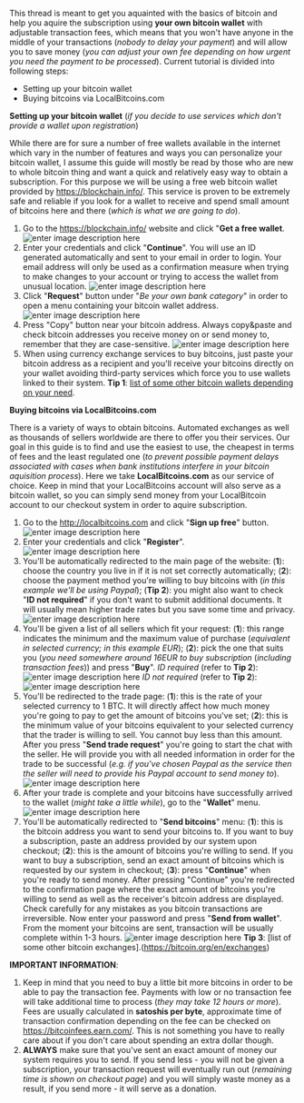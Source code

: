 This thread is meant to get you aquainted with the basics of bitcoin and help you aquire the subscription using **your own bitcoin wallet** with adjustable transaction fees, which means that you won't have anyone in the middle of your transactions (*nobody to delay your payment*) and will allow you to save money (*you can adjust your own fee depending on how urgent you need the payment to be processed*). 
Current tutorial is divided into following steps:

- Setting up your bitcoin wallet 
- Buying bitcoins via LocalBitcoins.com

**Setting up your bitcoin wallet** (*if you decide to use services which don't provide a wallet upon registration*)

While there are for sure a number of free wallets available in the internet which vary in the number of features and ways you can personalize your bitcoin wallet, I assume this guide will mostly be read by those who are new to whole bitcoin thing and want a quick and relatively easy way to obtain a subscription. For this purpose we will be using a free web bitcoin wallet provided by https://blockchain.info/. This service is proven to be extremely safe and reliable if you look for a wallet to receive and spend small amount of bitcoins here and there (*which is what we are going to do*).
1. Go to the https://blockchain.info/ website and click "**Get a free wallet**.
![enter image description here](https://s.put.re/RmGnFSB.jpg)
2. Enter your credentials and click "**Continue**". You will use an ID generated automatically and sent to your email in order to login. Your email address will only be used as a confirmation measure when trying to make changes to your account or trying to access the wallet from unusual location.
![enter image description here](https://s.put.re/erwpqvZ.jpg)
3. Click "**Request**" button under "*Be your own bank category*" in order to open a menu containing your bitcoin wallet address. 
![enter image description here](https://s.put.re/sffUUoE.jpg)
4. Press "Copy" button near your bitcoin address. Always copy&paste and check bitcoin addresses you receive money on or send money to, remember that they are case-sensitive.
 ![enter image description here](https://s.put.re/6ChcSFq.jpg)
 5. When using currency exchange services to buy bitcoins, just paste your bitcoin address as a recipient and you'll receive your bitcoins directly on your wallet avoiding third-party services which force you to use wallets linked to their system.
**Tip 1**: [list of some other bitcoin wallets depending on your need](https://bitcoin.org/en/choose-your-wallet).

**Buying bitcoins via LocalBitcoins.com**

There is a variety of ways to obtain bitcoins. Automated exchanges as well as thousands of sellers worldwide are there to offer you their services. Our goal in this guide is to find and use the easiest to use, the cheapest in terms of fees and the least regulated one (*to prevent possible payment delays associated with cases when bank institutions interfere in your bitcoin aquisition process*). Here we take **LocalBitcoins.com** as our service of choice. Keep in mind that your LocalBitcoins account will also serve as a bitcoin wallet, so you can simply send money from your LocalBitcoin account to our checkout system in order to aquire subscription.
1. Go to the http://localbitcoins.com and click "**Sign up free**" button.
![enter image description here](https://s.put.re/5aYZQ28.jpg)
2. Enter your credentials and click "**Register**". 
![enter image description here](https://s.put.re/JcoYDbd.jpg)
3. You'll be automatically redirected to the main page of the website:
(**1**): choose the country you live in if it is not set correctly automatically;
(**2**): choose the payment method you're willing to buy bitcoins with (*in this example we'll be using Paypal*);
(**Tip 2**): you might also want to check "**ID not required**" if you don't want to submit additional documents. It will usually mean higher trade rates but you save some time and privacy.
![enter image description here](https://s.put.re/5T66zpm.jpg)
4. You'll be given a list of all sellers which fit your request:
(**1**): this range indicates the minimum and the maximum value of purchase (*equivalent in selected currency; in this example EUR*);
(**2**): pick the one that suits you (*you need somewhere around 16EUR to buy subscription* (*including transaction fees*)) and press "**Buy**".
*ID required* (refer to **Tip 2**):
![enter image description here](https://s.put.re/qCYG7Mw.jpg)
*ID not required* (refer to **Tip 2**):
![enter image description here](https://s.put.re/HAVs6UU.jpg)
5. You'll be redirected to the trade page:
(**1**): this is the rate of your selected currency to 1 BTC. It will directly affect how much money you're going to pay to get the amount of bitcoins you've set;
(**2**): this is the minimum value of your bitcoins equivalent to your selected currency that the trader is willing to sell. You cannot buy less than this amount.
After you press "**Send trade request**" you're going to start the chat with the seller. He will provide you with all needed information in order for the trade to be successful (*e.g. if you've chosen Paypal as the service then the seller will need to provide his Paypal account to send money to*).
![enter image description here](https://s.put.re/mEhH8LD.jpg)
6. After your trade is complete and your bitcoins have successfully arrived to the wallet (*might take a little while*), go to the "**Wallet**" menu.
![enter image description here](https://s.put.re/DKYHacE.jpg)
7. You'll be automatically redirected to "**Send bitcoins**" menu:
(**1**): this is the bitcoin address you want to send your bitcoins to. If you want to buy a subscription, paste an address provided by our system upon checkout;
(**2**): this is the amount of bitcoins you're willing to send. If you want to buy a subscription, send an exact amount of bitcoins which is requested by our system in checkout;
(**3**): press "**Continue**" when you're ready to send money.
After pressing "Continue" you're redirected to the confirmation page where the exact amount of bitcoins you're willing to send as well as the receiver's bitcoin address are displayed. Check carefully for any mistakes as you bitcoin transactions are irreversible. Now enter your password and press "**Send from wallet**". From the moment your bitcoins are sent, transaction will be usually complete within 1-3 hours.
![enter image description here](https://s.put.re/sdh2gPh.jpg)
**Tip 3**: [list of some other bitcoin exchanges].(https://bitcoin.org/en/exchanges)



**IMPORTANT INFORMATION**:
1. Keep in mind that you need to buy a little bit more bitcoins in order to be able to pay the transaction fee. Payments with low or no transaction fee will take additional time to process (*they may take 12 hours or more*). Fees are usually calculated in **satoshis per byte**, approximate time of transaction confirmation depending on the fee can be checked on https://bitcoinfees.earn.com/. This is not something you have to really care about if you don't care about spending an extra dollar though.
2. **ALWAYS** make sure that you've sent an exact amount of money our system requires you to send. If you send less - you will not be given a subscription, your transaction request will eventually run out (*remaining time is shown on checkout page*) and you will simply waste money as a result, if you send more - it will serve as a donation.
